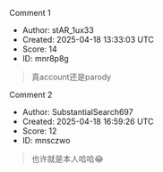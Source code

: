 Comment 1

- Author: stAR_1ux33
- Created: 2025-04-18 13:33:03 UTC
- Score: 14
- ID: mnr8p8g

> 真account还是parody

Comment 2

- Author: SubstantialSearch697
- Created: 2025-04-18 16:59:26 UTC
- Score: 12
- ID: mnsczwo

> 也许就是本人哈哈😂
